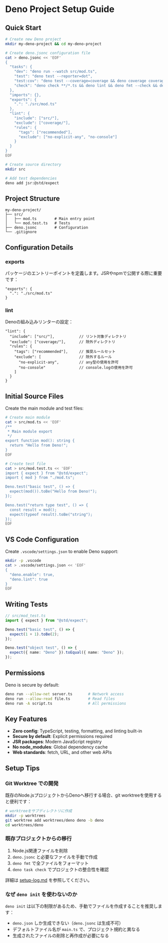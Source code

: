 # Deno Project Setup Guide

## Quick Start

```bash
# Create new Deno project
mkdir my-deno-project && cd my-deno-project

# Create deno.jsonc configuration file
cat > deno.jsonc << 'EOF'
{
  "tasks": {
    "dev": "deno run --watch src/mod.ts",
    "test": "deno test --reporter=dot",
    "test:cov": "deno test --coverage=coverage && deno coverage coverage",
    "check": "deno check **/*.ts && deno lint && deno fmt --check && deno test --reporter=dot"
  },
  "imports": {},
  "exports": {
    ".": "./src/mod.ts"
  },
  "lint": {
    "include": ["src/"],
    "exclude": ["coverage/"],
    "rules": {
      "tags": ["recommended"],
      "exclude": ["no-explicit-any", "no-console"]
    }
  }
}
EOF

# Create source directory
mkdir src

# Add test dependencies
deno add jsr:@std/expect
```

## Project Structure

```
my-deno-project/
├── src/
│   ├── mod.ts        # Main entry point
│   └── mod.test.ts   # Tests
├── deno.jsonc        # Configuration
└── .gitignore
```

## Configuration Details

### exports
パッケージのエントリーポイントを定義します。JSRやnpmで公開する際に重要です：
```jsonc
"exports": {
  ".": "./src/mod.ts"
}
```

### lint
Denoの組み込みリンターの設定：
```jsonc
"lint": {
  "include": ["src/"],           // リント対象ディレクトリ
  "exclude": ["coverage/"],      // 除外ディレクトリ
  "rules": {
    "tags": ["recommended"],     // 推奨ルールセット
    "exclude": [                 // 除外するルール
      "no-explicit-any",         // any型の使用を許可
      "no-console"               // console.logの使用を許可
    ]
  }
}
```

## Initial Source Files

Create the main module and test files:

```bash
# Create main module
cat > src/mod.ts << 'EOF'
/**
 * Main module export
 */
export function mod(): string {
  return "Hello from Deno!";
}
EOF

# Create test file
cat > src/mod.test.ts << 'EOF'
import { expect } from "@std/expect";
import { mod } from "./mod.ts";

Deno.test("basic test", () => {
  expect(mod()).toBe("Hello from Deno!");
});

Deno.test("return type test", () => {
  const result = mod();
  expect(typeof result).toBe("string");
});
EOF
```

## VS Code Configuration

Create `.vscode/settings.json` to enable Deno support:

```bash
mkdir -p .vscode
cat > .vscode/settings.json << 'EOF'
{
  "deno.enable": true,
  "deno.lint": true
}
EOF
```

## Writing Tests

```typescript
// src/mod_test.ts
import { expect } from "@std/expect";

Deno.test("basic test", () => {
  expect(1 + 1).toBe(2);
});

Deno.test("object test", () => {
  expect({ name: "Deno" }).toEqual({ name: "Deno" });
});
```

## Permissions

Deno is secure by default:

```bash
deno run --allow-net server.ts       # Network access
deno run --allow-read file.ts        # Read files
deno run -A script.ts                # All permissions
```

## Key Features

- **Zero config**: TypeScript, testing, formatting, and linting built-in
- **Secure by default**: Explicit permissions required
- **JSR packages**: Modern JavaScript registry
- **No node_modules**: Global dependency cache
- **Web standards**: fetch, URL, and other web APIs

## Setup Tips

### Git Worktree での開発

既存のNode.jsプロジェクトからDenoへ移行する場合、git worktreeを使用すると便利です：

```bash
# worktreeをサブディレクトリに作成
mkdir -p worktrees
git worktree add worktrees/deno deno -b deno
cd worktrees/deno
```

### 既存プロジェクトからの移行

1. Node.js関連ファイルを削除
2. `deno.jsonc` と必要なファイルを手動で作成
3. `deno fmt` で全ファイルをフォーマット
4. `deno task check` でプロジェクトの整合性を確認

詳細は [setup-log.md](./setup-log.md) を参照してください。

### なぜ `deno init` を使わないのか

`deno init` は以下の制限があるため、手動でファイルを作成することを推奨します：

- `deno.json` しか生成できない（`deno.jsonc` は生成不可）
- デフォルトファイル名が `main.ts` で、プロジェクト規約と異なる
- 生成されたファイルの削除と再作成が必要になる
